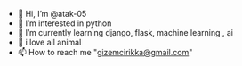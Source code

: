 - 👋 Hi, I’m @atak-05
- 👀 I’m interested in python 
- 🌱 I’m currently learning django, flask, machine learning , ai
- 💞️ i love all animal
- 📫 How to reach me "gizemcirikka@gmail.com"

<!---
atak-05/atak-05 is a ✨ special ✨ repository because its `README.md` (this file) appears on your GitHub profile.
You can click the Preview link to take a look at your changes.
--->
